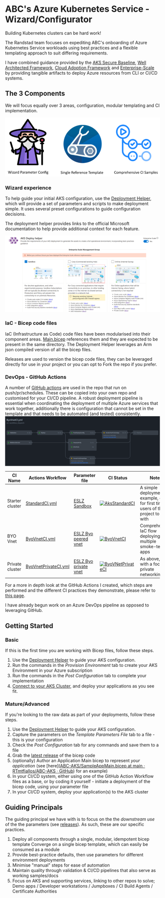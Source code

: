 # ABC's Azure Kubernetes Service - Wizard/Configurator

Building Kubernetes clusters can be hard work!

The Randstad team focuses on expediting ABC's onboarding of Azure Kubernetes Service workloads using best practices and a flexible templating approach to suit differing requirements.

I have combined guidance provided by the [AKS Secure Baseline](https://docs.microsoft.com/en-us/azure/architecture/reference-architectures/containers/aks/secure-baseline-aks), [Well Architected Framework](https://docs.microsoft.com/en-us/azure/architecture/framework/), [Cloud Adoption Framework](https://azure.microsoft.com/en-gb/cloud-adoption-framework/) and [Enterprise-Scale](https://github.com/Azure/Enterprise-Scale) by providing tangible artifacts to deploy Azure resources from CLI or CI/CD systems.

## The 3 Components

We will focus equally over 3 areas, configuration, modular templating and CI implementation.

![project component areas](docassets/AKSBicepComponents.png)

### Wizard experience



To help guide your initial AKS configuration, use the [Deployment Helper](https://azure.github.io/Aks-Construction/), which will provide a set of parameters and scripts to make deployment simple. It uses several preset configurations to guide configuration decisions.

The deployment helper provides links to the official Microsoft documentation to help provide additional context for each feature.

[![preview screenshot of the helper wizard](helper_preview_es.png)](https://azure.github.io/Aks-Construction/)

### IaC - Bicep code files

IaC (Infrastructure as Code) code files have been modularised into their component areas. [Main.bicep](bicep/main.bicep) references them and they are expected to be present in the same directory. The Deployment Helper leverages an Arm json compiled version of all the bicep files.

Releases are used to version the bicep code files, they can be leveraged directly for use in your project or you can opt to Fork the repo if you prefer.

### DevOps - GitHub Actions

A number of [GitHub actions](https://github.com/Azure/Aks-Construction/tree/main/.github/workflows) are used in the repo that run on push/pr/schedules. These can be copied into your own repo and customised for your CI/CD pipeline. A robust deployment pipeline is essential when coordinating the deployment of multiple Azure services that work together, additionally there is configuration that cannot be set in the template and that needs to be automated (and tested) consistently.
![preview screenshot of the helper wizard](docassets/ghactionworkflow.jpg)

CI Name | Actions Workflow | Parameter file | CI Status | Notes
|--------|--------|--------|-----------|------|
| Starter cluster | [StandardCI.yml](https://github.com/Azure/Aks-Construction/blob/main/.github/workflows/StandardCI.yml) | [ESLZ Sandbox](.github/workflows_dep/AksDeploy-Basic.parameters.json) | [![AksStandardCI](https://github.com/Azure/Aks-Construction/actions/workflows/StandardCI.yml/badge.svg)](https://github.com/Azure/Aks-Construction/actions/workflows/StandardCI.yml) | A simple deployment example, good for first time users of this project to start with  |
| BYO Vnet | [ByoVnetCI.yml](https://github.com/Azure/Aks-Construction/blob/main/.github/workflows/ByoVnetCI.yml) | [ESLZ Byo peered vnet](.github/workflows_dep/AksDeploy-ByoVnet.parameters.json) | [![ByoVnetCI](https://github.com/Azure/Aks-Construction/actions/workflows/ByoVnetCI.yml/badge.svg?branch=main)](https://github.com/Azure/Aks-Construction/actions/workflows/ByoVnetCI.yml) | Comprehensive IaC flow deploying multiple smoke-test apps |
| Private cluster | [ByoVnetPrivateCI.yml](https://github.com/Azure/Aks-Construction/blob/main/.github/workflows/ByoVnetPrivateCI.yml) | [ESLZ Byo private vnet](.github/workflows_dep/AksDeploy-ByoVnetPrivate.parameters.json) | [![ByoVNetPrivateCI](https://github.com/Azure/Aks-Construction/actions/workflows/ByoVnetPrivateCI.yml/badge.svg)](https://github.com/Azure/Aks-Construction/actions/workflows/ByoVnetPrivateCI.yml)| As above, but with a focus on private networking |

For a more in depth look at the GitHub Actions I created, which steps are performed and the different CI practices they demonstrate, please refer to [this page](GhActions.md).

I have already begun work on an Azure DevOps pipeline as opposed to leveraging GitHub.

## Getting Started

### Basic

If this is the first time you are working with Bicep files, follow these steps.

1. Use the [Deployment Helper](https://azure.github.io/Aks-Construction/) to guide your AKS configuration.
2. Run the commands in the *Provision Environment* tab to create your AKS Environment in your Azure subscription
3. Run the commands in the *Post Configuration* tab to complete your implementation
4. [Connect to your AKS Cluster](https://docs.microsoft.com/en-us/azure/aks/kubernetes-walkthrough#connect-to-the-cluster), and deploy your applications as you see fit.

### Mature/Advanced

If you're looking to the raw data as part of your deployments, follow these steps.

1. Use the [Deployment Helper](https://azure.github.io/Aks-Construction/) to guide your AKS configuration.
2. Capture the parameters on the *Template Parameters File* tab to a file - this is your configuration
3. Check the *Post Configuration* tab for any commands and save them to a file
4. Grab the [latest release](https://github.com/Azure/Aks-Construction/releases) of the bicep code
5. (optionally) Author an Application Main bicep to represent *your application* (see [here]([ABC-AKS/SampleAppMain.bicep at main · RTmtfiallos/ABC-AKS · GitHub](https://github.com/rtmtfiallos/ABC-AKS/blob/main/samples/SampleAppMain.bicep)) for an example)
6. In your CI/CD system, either using one of the GitHub Action Workflow files as a base, or by coding it yourself - initiate a deployment of the bicep code, using your parameter file
7. In your CI/CD system, deploy your application(s) to the AKS cluster

## Guiding Principals

The guiding principal we have with is to focus on the the *downstream use* of the the parameters (see [releases](https://github.com/Azure/Aks-Construction/releases)). As such, these are our specific practices.

1. Deploy all components through a single, modular, idempotent bicep template Converge on a single bicep template, which can easily be consumed as a module
2. Provide best-practice defaults, then use parameters for different environment deployments
3. Minimise "manual" steps for ease of automation
4. Maintain quality through validation & CI/CD pipelines that also serve as working samples/docs
5. Focus on AKS and supporting services, linking to other repos to solve; Demo apps / Developer workstations / Jumpboxes / CI Build Agents / Certificate Authorities
